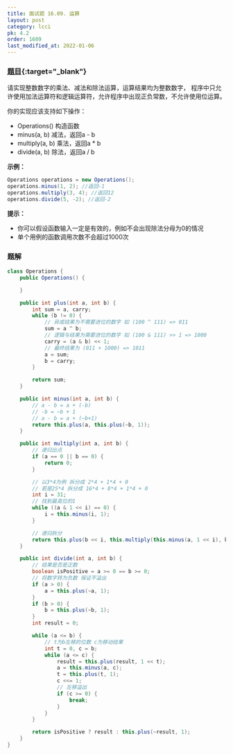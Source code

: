 ```yaml
---
title: 面试题 16.09. 运算
layout: post
category: lcci
pk: 4.2
order: 1609
last_modified_at: 2022-01-06
---
```


### [题目](https://leetcode-cn.com/operations-lcci/){:target="_blank"}

请实现整数数字的乘法、减法和除法运算，运算结果均为整数数字，
程序中只允许使用加法运算符和逻辑运算符，允许程序中出现正负常数，不允许使用位运算。

你的实现应该支持如下操作：
- Operations() 构造函数
- minus(a, b) 减法，返回a - b
- multiply(a, b) 乘法，返回a * b
- divide(a, b) 除法，返回a / b

**示例：**  

```java
Operations operations = new Operations();
operations.minus(1, 2); //返回-1
operations.multiply(3, 4); //返回12
operations.divide(5, -2); //返回-2
```

**提示：**
- 你可以假设函数输入一定是有效的，例如不会出现除法分母为0的情况
- 单个用例的函数调用次数不会超过1000次

### 题解

```java
class Operations {
    public Operations() {

    }

    public int plus(int a, int b) {
        int sum = a, carry;
        while (b != 0) {
            // 异或结果为不需要进位的数字 如 (100 ^ 111) => 011
            sum = a ^ b;
            // 逻辑与结果为需要进位的数字 如 (100 & 111) >> 1 => 1000
            carry = (a & b) << 1;
            // 最终结果为 (011 + 1000) => 1011
            a = sum;
            b = carry;
        }

        return sum;
    }

    public int minus(int a, int b) {
        // a - b = a + (-b)
        // -b = ~b + 1
        // a - b = a + (~b+1)
        return this.plus(a, this.plus(~b, 1));
    }

    public int multiply(int a, int b) {
        // 递归出点
        if (a == 0 || b == 0) {
            return 0;
        }

        // 以3*4为例 拆分成 2*4 + 1*4 + 0
        // 若是25*4 拆分成 16*4 + 8*4 + 1*4 + 0
        int i = 31;
        // 找到最高位的1
        while ((a & 1 << i) == 0) {
            i = this.minus(i, 1);
        }

        // 递归拆分
        return this.plus(b << i, this.multiply(this.minus(a, 1 << i), b));
    }

    public int divide(int a, int b) {
        // 结果是否是正数
        boolean isPositive = a >= 0 == b >= 0;
        // 将数字转为负数 保证不溢出
        if (a > 0) {
            a = this.plus(~a, 1);
        }
        if (b > 0) {
            b = this.plus(~b, 1);
        }
        int result = 0;

        while (a <= b) {
            // t为b左移的位数 c为移动结果
            int t = 0, c = b;
            while (a <= c) {
                result = this.plus(result, 1 << t);
                a = this.minus(a, c);
                t = this.plus(t, 1);
                c <<= 1;
                // 左移溢出
                if (c >= 0) {
                    break;
                }
            }
        }

        return isPositive ? result : this.plus(~result, 1);
    }
}
```